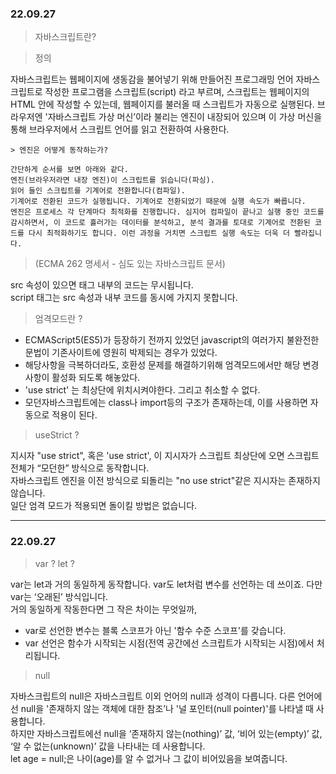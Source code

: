 ### 22.09.27 

> 자바스크립트란?

> 정의  

자바스크립트는 웹페이지에 생동감을 불어넣기 위해 만들어진 프로그래밍 언어
자바스크립트로 작성한 프로그램을 스크립트(script) 라고 부르며, 스크립트는 웹페이지의 HTML 안에 작성할 수 있는데, 웹페이지를 불러올 때 스크립트가 자동으로 실행된다.
브라우저엔 '자바스크립트 가상 머신’이라 불리는 엔진이 내장되어 있으며 이 가상 머신을 통해 브라우저에서 스크립트 언어를 읽고 전환하여 사용한다.

```
> 엔진은 어떻게 동작하는가?  

간단하게 순서를 보면 아래와 같다.     
엔진(브라우저라면 내장 엔진)이 스크립트를 읽습니다(파싱).  
읽어 들인 스크립트를 기계어로 전환합니다(컴파일).  
기계어로 전환된 코드가 실행됩니다. 기계어로 전환되었기 때문에 실행 속도가 빠릅니다.  
엔진은 프로세스 각 단계마다 최적화를 진행합니다. 심지어 컴파일이 끝나고 실행 중인 코드를 감시하면서, 이 코드로 흘러가는 데이터를 분석하고, 분석 결과를 토대로 기계어로 전환된 코드를 다시 최적화하기도 합니다. 이런 과정을 거치면 스크립트 실행 속도는 더욱 더 빨라집니다.

```
> (ECMA 262 명세서 - 심도 있는 자바스크립트 문서)  
  
src 속성이 있으면 태그 내부의 코드는 무시됩니다.  
script 태그는 src 속성과 내부 코드를 동시에 가지지 못합니다.  
  
> 엄격모드란 ?
  
 - ECMAScript5(ES5)가 등장하기 전까지 있었던 javascript의 여러가지 불완전한 문법이 기존사이트에 영원히 박제되는 경우가 있었다.  
 - 해당사항을 극복하더라도, 호환성 문제를 해결하기위해 엄격모드에서만 해당 변경사항이 활성화 되도록 해놓았다.  
 - 'use strict' 는 최상단에 위치시켜야한다. 그리고 취소할 수 없다.  
 - 모던자바스크립트에는 class나 import등의 구조가 존재하는데, 이를 사용하면 자동으로 적용이 된다.  
  
  
> useStrict ? 
  
지시자 "use strict", 혹은 'use strict', 이 지시자가 스크립트 최상단에 오면 스크립트 전체가 “모던한” 방식으로 동작합니다.   
자바스크립트 엔진을 이전 방식으로 되돌리는 "no use strict"같은 지시자는 존재하지 않습니다.   
일단 엄격 모드가 적용되면 돌이킬 방법은 없습니다.   

---

### 22.09.27 

> var ? let ?  

var는 let과 거의 동일하게 동작합니다. var도 let처럼 변수를 선언하는 데 쓰이죠. 다만 var는 ‘오래된’ 방식입니다.  
거의 동일하게 작동한다면 그 작은 차이는 무엇일까, 
- var로 선언한 변수는 블록 스코프가 아닌 '함수 수준 스코프'를 갖습니다.  
- var 선언은 함수가 시작되는 시점(전역 공간에선 스크립트가 시작되는 시점)에서 처리됩니다.  

> null

자바스크립트의 null은 자바스크립트 이외 언어의 null과 성격이 다릅니다. 다른 언어에선 null을 '존재하지 않는 객체에 대한 참조’나 '널 포인터(null pointer)'를 나타낼 때 사용합니다.   
하지만 자바스크립트에선 null을 ‘존재하지 않는(nothing)’ 값, ‘비어 있는(empty)’ 값, ‘알 수 없는(unknown)’ 값을 나타내는 데 사용합니다.   
let age = null;은 나이(age)를 알 수 없거나 그 값이 비어있음을 보여줍니다.  
